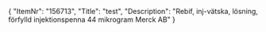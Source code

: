 {
  "ItemNr": "156713",
  "Title": "test",
  "Description": "Rebif, inj-vätska, lösning, förfylld injektionspenna 44 mikrogram Merck AB"
}